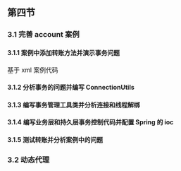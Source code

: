 ## 第四节 

### 3.1 完善 account 案例

#### 3.1.1 案例中添加转账方法并演示事务问题

基于 xml 案例代码





#### 3.1.2 分析事务的问题并编写 ConnectionUtils



#### 3.1.3 编写事务管理工具类并分析连接和线程解绑

 
#### 3.1.4 编写业务层和持久层事务控制代码并配置 Spring 的 ioc 

   
#### 3.1.5 测试转账并分析案例中的问题    



### 3.2 动态代理



